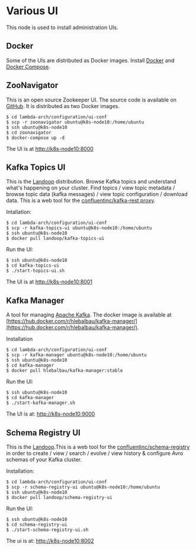 # Various UI
This node is used to install administration UIs.

## Docker
Some of the UIs are distributed as Docker images. Install [Docker](https://docs.docker.com/install/linux/docker-ce/ubuntu/#install-docker-ce) and [Docker Compose](https://docs.docker.com/compose/install/#install-compose).

## ZooNavigator
This is an open source Zookeeper UI. The source code is available on [GitHub](https://github.com/elkozmon/zoonavigator). It is distributed as two Docker images.
```console
$ cd lambda-arch/configuration/ui-conf
$ scp -r zoonavigator ubuntu@k8s-node10:/home/ubuntu
$ ssh ubuntu@k8s-node10
$ cd zoonavigator
$ docker-compose up -d
```

The UI is at [http://k8s-node10:8000](http://k8s-node10:8000)

## Kafka Topics UI
This is the [Landoop](https://github.com/Landoop/kafka-topics-ui) distribution. Browse Kafka topics and understand what's happening on your cluster. Find topics / view topic metadata / browse topic data (kafka messages) / view topic configuration / download data. This is a web tool for the [confluentinc/kafka-rest proxy](https://github.com/confluentinc/kafka-rest).

Intallation:
```console
$ cd lambda-arch/configuration/ui-conf
$ scp -r kafka-topics-ui ubuntu@k8s-node10:/home/ubuntu
$ ssh ubuntu@k8s-node10
$ docker pull landoop/kafka-topics-ui
```
Run the UI:
```console
$ ssh ubuntu@k8s-node10
$ cd kafka-topics-ui
$ ./start-topics-ui.sh
```

The UI is at [http://k8s-node10:8001](http://k8s-node10:8001)

## Kafka Manager
A tool for managing [Apache Kafka](http://kafka.apache.org/). The docker image is available at [https://hub.docker.com/r/hlebalbau/kafka-manager/](https://hub.docker.com/r/hlebalbau/kafka-manager/).

Installation
```console
$ cd lambda-arch/configuration/ui-conf
$ scp -r kafka-manager ubuntu@k8s-node10:/home/ubuntu
$ ssh ubuntu@k8s-node10
$ cd kafka-manager
$ docker pull hlebalbau/kafka-manager:stable
```

Run the UI:
```console
$ ssh ubuntu@k8s-node10
$ cd kafka-manager
$ ./start-kafka-manager.sh
```

The UI is at: [http://k8s-node10:9000](http://k8s-node10:9000)

## Schema Registry UI
This is the [Landoop](https://github.com/Landoop/schema-registry-ui).This is a web tool for the [confluentinc/schema-registry](https://github.com/confluentinc/schema-registry) in order to create / view / search / evolve / view history & configure Avro schemas of your Kafka cluster.

Installation:
```console
$ cd lambda-arch/configuration/ui-conf
$ scp -r schema-registry-ui ubuntu@k8s-node10:/home/ubuntu
$ ssh ubuntu@k8s-node10
$ docker pull landoop/schema-registry-ui
```

Run the UI:
```console
$ ssh ubuntu@k8s-node10
$ cd schema-registry-ui
$ ./start-schema-registry-ui.sh
```

The ui is at: [http://k8s-node10:8002](http://k8s-node10:8002)
